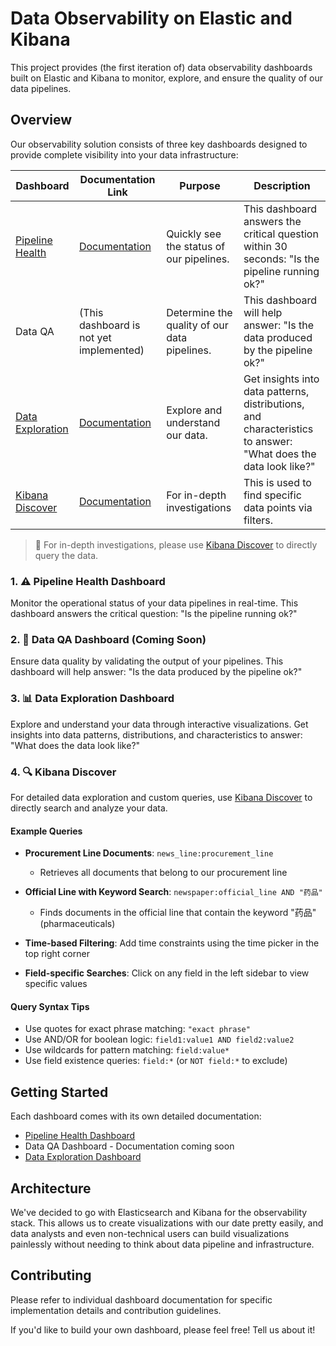 # Data Observability on Elastic and Kibana

This project provides (the first iteration of) data observability dashboards
built on Elastic and Kibana to monitor, explore, and ensure the quality of our
data pipelines.

## Overview

Our observability solution consists of three key dashboards designed to provide
complete visibility into your data infrastructure:

| Dashboard                                                                                                                                                                                                                                 | Documentation Link                                                                   | Purpose                                      | Description                                                                                                    |
| ----------------------------------------------------------------------------------------------------------------------------------------------------------------------------------------------------------------------------------------- | ------------------------------------------------------------------------------------ | -------------------------------------------- | -------------------------------------------------------------------------------------------------------------- |
| [Pipeline Health](<https://bilby.kb.asia-southeast1.gcp.elastic-cloud.com/s/official-china/app/dashboards#/view/7770cea6-8100-4b25-ac13-be8f265624ad?_g=(filters:!(),refreshInterval:(pause:!t,value:60000),time:(from:now-2w,to:now))>)  | [Documentation](https://github.com/bilbyai/observability/tree/main/pipeline-health)  | Quickly see the status of our pipelines.     | This dashboard answers the critical question within 30 seconds: "Is the pipeline running ok?"                  |
| Data QA                                                                                                                                                                                                                                   | (This dashboard is not yet implemented)                                              | Determine the quality of our data pipelines. | This dashboard will help answer: "Is the data produced by the pipeline ok?"                                    |
| [Data Exploration](<https://bilby.kb.asia-southeast1.gcp.elastic-cloud.com/s/official-china/app/dashboards#/view/8288744a-964d-46c0-af9e-749ddea5ff51?_g=(filters:!(),refreshInterval:(pause:!t,value:60000),time:(from:now-4w,to:now))>) | [Documentation](https://github.com/bilbyai/observability/tree/main/data-exploration) | Explore and understand our data.             | Get insights into data patterns, distributions, and characteristics to answer: "What does the data look like?" |
| [Kibana Discover](https://bilby.kb.asia-southeast1.gcp.elastic-cloud.com/s/official-china/app/discover#/)                                                                                                                                 | [Documentation](https://github.com/bilbyai/observability/tree/main/kibana-discover)  | For in-depth investigations                  | This is used to find specific data points via filters.                                                         |

> 🚨 For in-depth investigations, please use
> [Kibana Discover](https://bilby.kb.asia-southeast1.gcp.elastic-cloud.com/s/official-china/app/discover#/)
> to directly query the data.

### 1. ⚠️ Pipeline Health Dashboard

Monitor the operational status of your data pipelines in real-time. This
dashboard answers the critical question: "Is the pipeline running ok?"

### 2. 🎯 Data QA Dashboard (Coming Soon)

Ensure data quality by validating the output of your pipelines. This dashboard
will help answer: "Is the data produced by the pipeline ok?"

### 3. 📊 Data Exploration Dashboard

Explore and understand your data through interactive visualizations. Get
insights into data patterns, distributions, and characteristics to answer: "What
does the data look like?"

### 4. 🔍 Kibana Discover

For detailed data exploration and custom queries, use
[Kibana Discover](https://bilby.kb.asia-southeast1.gcp.elastic-cloud.com/s/official-china/app/discover#/)
to directly search and analyze your data.

#### Example Queries

- **Procurement Line Documents**: `news_line:procurement_line`
  - Retrieves all documents that belong to our procurement line

- **Official Line with Keyword Search**: `newspaper:official_line AND "药品"`
  - Finds documents in the official line that contain the keyword "药品"
    (pharmaceuticals)

- **Time-based Filtering**: Add time constraints using the time picker in the
  top right corner

- **Field-specific Searches**: Click on any field in the left sidebar to view
  specific values

#### Query Syntax Tips

- Use quotes for exact phrase matching: `"exact phrase"`
- Use AND/OR for boolean logic: `field1:value1 AND field2:value2`
- Use wildcards for pattern matching: `field:value*`
- Use field existence queries: `field:*` (or `NOT field:*` to exclude)

## Getting Started

Each dashboard comes with its own detailed documentation:

- [Pipeline Health Dashboard](./dashboards/pipeline-health/README.md)
- Data QA Dashboard - Documentation coming soon
- [Data Exploration Dashboard](./dashboards/data-exploration/README.md)

## Architecture

We've decided to go with Elasticsearch and Kibana for the observability stack.
This allows us to create visualizations with our date pretty easily, and data
analysts and even non-technical users can build visualizations painlessly
without needing to think about data pipeline and infrastructure.

## Contributing

Please refer to individual dashboard documentation for specific implementation
details and contribution guidelines.

If you'd like to build your own dashboard, please feel free! Tell us about it!
